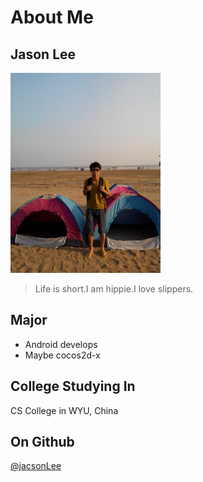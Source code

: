 # About Me

## Jason Lee

<img alt="avatar" src="avatar.jpg" width="240">

> Life is short.I am hippie.I love slippers.

## Major

- Android develops
- Maybe cocos2d-x 

## College Studying In

CS College in WYU, China

## On Github

[@jacsonLee](https://github.com/jacsonLee)
